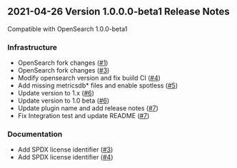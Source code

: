 ## 2021-04-26 Version 1.0.0.0-beta1 Release Notes

Compatible with OpenSearch 1.0.0-beta1

### Infrastructure

* OpenSearch fork changes ([#1](https://github.com/opensearch-project/performance-analyzer/pull/1))
* OpenSearch fork changes ([#3](https://github.com/opensearch-project/performance-analyzer-rca/pull/3))
* Modify opensearch version and fix buiild CI ([#4](https://github.com/opensearch-project/performance-analyzer/pull/4))
* Add missing metricsdb* files and enable spotless ([#5](https://github.com/opensearch-project/performance-analyzer-rca/pull/5))
* Update version to 1.x ([#6](https://github.com/opensearch-project/performance-analyzer/pull/6))
* Update version to 1.0 beta ([#6](https://github.com/opensearch-project/performance-analyzer-rca/pull/6))
* Update plugin name and add release notes ([#7](https://github.com/opensearch-project/performance-analyzer/pull/7))
* Fix Integration test and update README ([#7](https://github.com/opensearch-project/performance-analyzer-rca/pull/7))

### Documentation

* Add SPDX license identifier ([#3](https://github.com/opensearch-project/performance-analyzer/pull/3))
* Add SPDX license identifier ([#4](https://github.com/opensearch-project/performance-analyzer-rca/pull/4))
